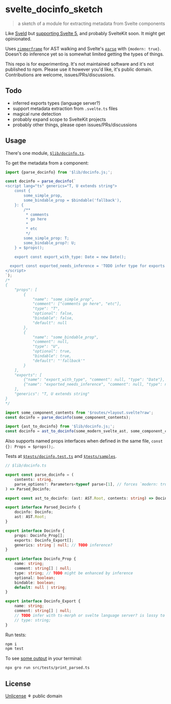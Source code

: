 # svelte_docinfo_sketch

> a sketch of a module for extracting metadata from Svelte components

Like [Sveld](https://github.com/carbon-design-system/sveld)
but [supporting Svelte 5](https://github.com/carbon-design-system/sveld/issues/128),
and probably SvelteKit soon. It might get opinionated.

Uses [`zimmerframe`](https://github.com/rich-harris/zimmerframe) for AST walking
and Svelte's [`parse`](https://github.com/sveltejs/svelte/blob/6534f507ce0a39b50b851d67868a1716cca6efae/packages/svelte/src/compiler/index.js#L105)
with `{modern: true}`.
Doesn't do inference yet so is somewhat limited getting the types of things.

This repo is for experimenting. It's not maintained software and it's not published to npm.
Please use it however you'd like, it's public domain.
Contributions are welcome, issues/PRs/discussions.

## Todo

- inferred exports types (language server?)
- support metadata extraction from `.svelte.ts` files
- magical rune detection
- probably expand scope to SvelteKit projects
- probably other things, please open issues/PRs/discussions

## Usage

There's one module, [`$lib/docinfo.ts`](./src/lib/docinfo.ts).

To get the metadata from a component:

```ts
import {parse_docinfo} from '$lib/docinfo.js;';

const docinfo = parse_docinfo(`
<script lang="ts" generics="T, U extends string">
	const {
		some_simple_prop,
		some_bindable_prop = $bindable('fallback'),
	}: {
		/**
		 * comments
		 * go here
		 *
		 * etc
		 */
		some_simple_prop: T;
		some_bindable_prop?: U;
	} = $props();

	export const export_with_type: Date = new Date();

  export const exported_needs_inference = 'TODO infer type for exports';
</script>
`);
/*
{
	"props": [
		{
			"name": "some_simple_prop",
			"comment": ["comments go here", "etc"],
			"type": "T",
			"optional": false,
			"bindable": false,
			"default": null
		},
		{
			"name": "some_bindable_prop",
			"comment": null,
			"type": "U",
			"optional": true,
			"bindable": true,
			"default": "'fallback'"
		}
	],
	"exports": [
		{"name": "export_with_type", "comment": null, "type": "Date"},
		{"name": "exported_needs_inference", "comment": null, "type": null}
	],
	"generics": "T, U extends string"
}
*/

import some_component_contents from '$routes/+layout.svelte?raw';
const docinfo = parse_docinfo(some_component_contents);

import {ast_to_docinfo} from '$lib/docinfo.js;';
const docinfo = ast_to_docinfo(some_modern_svelte_ast, some_component_contents);
```

Also supports named props interfaces when defined in the same file, `const {}: Props = $props();`.

Tests at [`$tests/docinfo.test.ts`](./src/tests/docinfo.test.ts)
and [`$tests/samples`](./src/tests/samples).

```ts
// $lib/docinfo.ts

export const parse_docinfo = (
	contents: string,
	parse_options?: Parameters<typeof parse>[1], // forces `modern: true`
) => Parsed_Docinfo;

export const ast_to_docinfo: (ast: AST.Root, contents: string) => Docinfo;

export interface Parsed_Docinfo {
	docinfo: Docinfo;
	ast: AST.Root;
}

export interface Docinfo {
	props: Docinfo_Prop[];
	exports: Docinfo_Export[];
	generics: string | null; // TODO inference?
}

export interface Docinfo_Prop {
	name: string;
	comment: string[] | null;
	type: string; // TODO might be enhanced by inference
	optional: boolean;
	bindable: boolean;
	default: null | string;
}

export interface Docinfo_Export {
	name: string;
	comment: string[] | null;
	// TODO infer with ts-morph or svelte language server? is lossy to parse from the AST
	// type: string;
}
```

Run tests:

```bash
npm i
npm test
```

To see [some output](./src/tests/print_parsed.ts) in your terminal:

```bash
npx gro run src/tests/print_parsed.ts
```

## License

[Unlicense](license) ⚘ public domain
